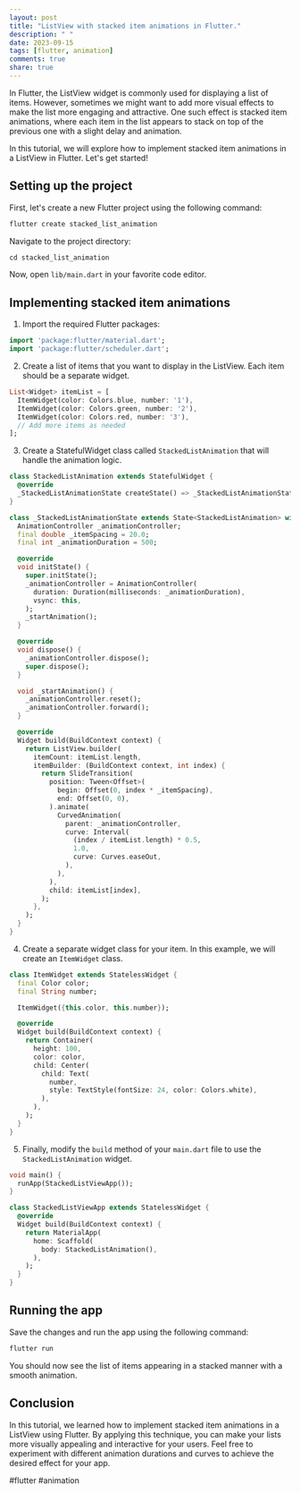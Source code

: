 ```yaml
---
layout: post
title: "ListView with stacked item animations in Flutter."
description: " "
date: 2023-09-15
tags: [flutter, animation]
comments: true
share: true
---
```


In Flutter, the ListView widget is commonly used for displaying a list of items. However, sometimes we might want to add more visual effects to make the list more engaging and attractive. One such effect is stacked item animations, where each item in the list appears to stack on top of the previous one with a slight delay and animation.

In this tutorial, we will explore how to implement stacked item animations in a ListView in Flutter. Let's get started!

## Setting up the project

First, let's create a new Flutter project using the following command:

```dart
flutter create stacked_list_animation
```

Navigate to the project directory:

```dart
cd stacked_list_animation
```

Now, open `lib/main.dart` in your favorite code editor.

## Implementing stacked item animations

1. Import the required Flutter packages:

```dart
import 'package:flutter/material.dart';
import 'package:flutter/scheduler.dart';
```

2. Create a list of items that you want to display in the ListView. Each item should be a separate widget.

```dart
List<Widget> itemList = [
  ItemWidget(color: Colors.blue, number: '1'),
  ItemWidget(color: Colors.green, number: '2'),
  ItemWidget(color: Colors.red, number: '3'),
  // Add more items as needed
];
```

3. Create a StatefulWidget class called `StackedListAnimation` that will handle the animation logic.

```dart
class StackedListAnimation extends StatefulWidget {
  @override
  _StackedListAnimationState createState() => _StackedListAnimationState();
}

class _StackedListAnimationState extends State<StackedListAnimation> with SingleTickerProviderStateMixin {
  AnimationController _animationController;
  final double _itemSpacing = 20.0;
  final int _animationDuration = 500;

  @override
  void initState() {
    super.initState();
    _animationController = AnimationController(
      duration: Duration(milliseconds: _animationDuration),
      vsync: this,
    );
    _startAnimation();
  }

  @override
  void dispose() {
    _animationController.dispose();
    super.dispose();
  }

  void _startAnimation() {
    _animationController.reset();
    _animationController.forward();
  }

  @override
  Widget build(BuildContext context) {
    return ListView.builder(
      itemCount: itemList.length,
      itemBuilder: (BuildContext context, int index) {
        return SlideTransition(
          position: Tween<Offset>(
            begin: Offset(0, index * _itemSpacing),
            end: Offset(0, 0),
          ).animate(
            CurvedAnimation(
              parent: _animationController,
              curve: Interval(
                (index / itemList.length) * 0.5,
                1.0,
                curve: Curves.easeOut,
              ),
            ),
          ),
          child: itemList[index],
        );
      },
    );
  }
}
```

4. Create a separate widget class for your item. In this example, we will create an `ItemWidget` class.

```dart
class ItemWidget extends StatelessWidget {
  final Color color;
  final String number;

  ItemWidget({this.color, this.number});

  @override
  Widget build(BuildContext context) {
    return Container(
      height: 100,
      color: color,
      child: Center(
        child: Text(
          number,
          style: TextStyle(fontSize: 24, color: Colors.white),
        ),
      ),
    );
  }
}
```

5. Finally, modify the `build` method of your `main.dart` file to use the `StackedListAnimation` widget.

```dart
void main() {
  runApp(StackedListViewApp());
}

class StackedListViewApp extends StatelessWidget {
  @override
  Widget build(BuildContext context) {
    return MaterialApp(
      home: Scaffold(
        body: StackedListAnimation(),
      ),
    );
  }
}
```

## Running the app

Save the changes and run the app using the following command:

```dart
flutter run
```

You should now see the list of items appearing in a stacked manner with a smooth animation.

## Conclusion

In this tutorial, we learned how to implement stacked item animations in a ListView using Flutter. By applying this technique, you can make your lists more visually appealing and interactive for your users. Feel free to experiment with different animation durations and curves to achieve the desired effect for your app.

#flutter #animation